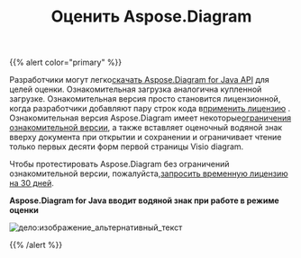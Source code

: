﻿---
title: Оценить Aspose.Diagram
type: docs
weight: 80
url: /ru/java/evaluate-aspose-diagram/
---
{{% alert color="primary" %}} 

 Разработчики могут легко[скачать Aspose.Diagram for Java API](https://downloads.aspose.com/diagram/java) для целей оценки. Ознакомительная загрузка аналогична купленной загрузке. Ознакомительная версия просто становится лицензионной, когда разработчики добавляют пару строк кода в[применить лицензию](/diagram/ru/java/licensing/#applying-a-license) . Ознакомительная версия Aspose.Diagram имеет некоторые[ограничения ознакомительной версии](/diagram/ru/java/licensing/#evaluation-version-limitations), а также вставляет оценочный водяной знак вверху документа при открытии и сохранении и ограничивает чтение только первых десяти форм первой страницы Visio diagram.

 Чтобы протестировать Aspose.Diagram без ограничений ознакомительной версии, пожалуйста,[запросить временную лицензию на 30 дней](https://purchase.aspose.com/temporary-license).

**Aspose.Diagram for Java вводит водяной знак при работе в режиме оценки** 

![дело:изображение_альтернативный_текст](evaluate-aspose-diagram_1.png)

{{% /alert %}}
